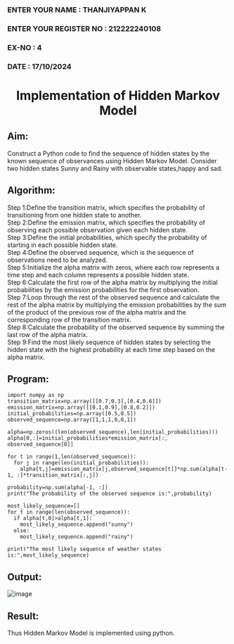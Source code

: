 <H3>ENTER YOUR NAME : THANJIYAPPAN K</H3>
<H3>ENTER YOUR REGISTER NO : 212222240108</H3>
<H3>EX-NO : 4</H3>
<H3>DATE : 17/10/2024</H3>
<H1 ALIGN =CENTER> Implementation of Hidden Markov Model</H1>

## Aim: 
Construct a Python code to find the sequence of hidden states by the known sequence of observances using Hidden Markov Model. Consider two hidden states Sunny and Rainy with observable states,happy and sad.

## Algorithm:

Step 1:Define the transition matrix, which specifies the probability of transitioning from  one hidden state to another.<br>
Step 2:Define the emission matrix, which specifies the probability of observing each possible observation given each hidden state.<br>
Step 3:Define the initial probabilities, which specify the probability of starting in each possible hidden state.<br>
Step 4:Define the observed sequence, which is the sequence of observations need to  be analyzed.<br>
Step 5:Initialize the alpha matrix with zeros, where each row represents a time step and each column represents a possible hidden state.<br>
Step 6:Calculate the first row of the alpha matrix by multiplying the initial  probabilities by the emission probabilities for the first observation.<br>
Step 7:Loop through the rest of the observed sequence and calculate the rest of the alpha matrix by multiplying the emission probabilities by the sum of the product of 
       the previous row of the alpha matrix and the corresponding row of the transition matrix.<br>
Step 8:Calculate the probability of the observed sequence by summing the last row of the alpha matrix.<br>
Step 9:Find the most likely sequence of hidden states by selecting the hidden state with the highest probability at each time step based on the alpha matrix.<br>

## Program:
```
import numpy as np
transition_matrix=np.array([[0.7,0.3],[0.4,0.6]])
emission_matrix=np.array([[0.1,0.9],[0.8,0.2]])
initial_probabilities=np.array([0.5,0.5])
observed_sequence=np.array([1,1,1,0,0,1])

alpha=np.zeros((len(observed_sequence),len(initial_probabilities)))
alpha[0,:]=initial_probabilities*emission_matrix[:, observed_sequence[0]]

for t in range(1,len(observed_sequence)):
  for j in range(len(initial_probabilities)):
    alpha[t,j]=emission_matrix[j,observed_sequence[t]]*np.sum(alpha[t-1, :]*transition_matrix[:,j])

probability=np.sum(alpha[-1, :])
print("The probability of the observed sequence is:",probability)

most_likely_sequence=[]
for t in range(len(observed_sequence)):
  if alpha[t,0]>alpha[t,1]:
    most_likely_sequence.append("sunny")
  else:
    most_likely_sequence.append("rainy")

print("The most likely sequence of weather states is:",most_likely_sequence)
```

## Output:
![image](https://github.com/user-attachments/assets/844ca50e-c1e5-4780-99b0-f3c7c485b18a)


## Result:
Thus Hidden Markov Model is implemented using python.
